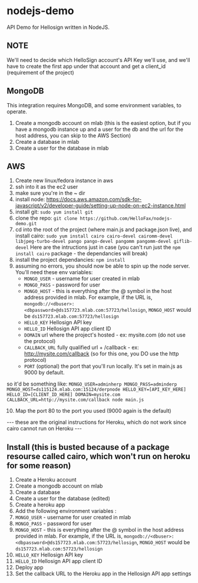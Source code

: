 # nodejs-demo
API Demo for Hellosign written in NodeJS.

## NOTE
We'll need to decide which HelloSign account's API Key we'll use, and we'll have to create the first app under that
account and get a client_id (requirement of the project)

## MongoDB
This integration requires MongoDB, and some environment variables, to operate.
1. Create a mongodb account on mlab (this is the easiest option, but if you have a mongodb instance up and a user for the db and the url for the host address, you can skip to the AWS Section)
2. Create a database in mlab
3. Create a user for the database in mlab

## AWS
1. Create new linux/fedora instance in aws
2. ssh into it as the ec2 user
3. make sure you're in the ~ dir
4. install node: https://docs.aws.amazon.com/sdk-for-javascript/v2/developer-guide/setting-up-node-on-ec2-instance.html
5. install git: `sudo yum install git`
6. clone the repo: `git clone https://github.com/HelloFax/nodejs-demo.git`
7. cd into the root of the project (where main.js and package.json live), and install cairo: 
`sudo yum install cairo cairo-devel cairomm-devel libjpeg-turbo-devel pango pango-devel pangomm pangomm-devel giflib-devel`
Here are the intructions just in case (you can't run just the `npm install cairo` package - the dependancies will break)
8. install the project dependancies: `npm install`
9. assuming no errors, you should now be able to spin up the node server. You'll need these env variables:
   * `MONGO_USER` - username for user created in mlab
   * `MONGO_PASS` - password for user
   * `MONGO_HOST` - this is everything after the @ symbol in the host address provided in mlab. For example, if the URL is,  `mongodb://<dbuser>:<dbpassword>@ds157723.mlab.com:57723/hellosign`, `MONGO_HOST` would be `ds157723.mlab.com:57723/hellosign`
   * `HELLO_KEY` Hellosign API key
   * `HELLO_ID` Hellosign API app client ID
   * `DOMAIN` url where the project's hosted - ex: mysite.com (do not use the protocol)
   * `CALLBACK_URL` fully qualified url + /callback - ex: http://mysite.com/callback (so for this one, you DO use the http protocol)
   * `PORT` (optional) the port that you'll run locally. It's set in main.js as 9000 by default.
   
so it'd be something like: `MONGO_USER=adminherp MONGO_PASS=adminderp MONGO_HOST=ds115124.mlab.com:15124/derpnode HELLO_KEY=[API_KEY_HERE] HELLO_ID=[CLIENT_ID_HERE] DOMAIN=mysite.com CALLBACK_URL=http://mysite.com/callback node main.js`

10. Map the port 80 to the port you used (9000 again is the default)

--- these are the original instructions for Heroku, which do not work since cairo cannot run on Heroku ---
## Install (this is busted because of a package resourse called cairo, which won't run on heroku for some reason)
1. Create a Heroku account
1. Create a mongodb account on mlab
1. Create a database
1. Create a user for the database (edited)
1. Create a heroku app
1. Add the following environment variables :
  1. `MONGO_USER` - username for user created in mlab
  1. `MONGO_PASS` - password for user
  1. `MONGO_HOST` - this is everything after the @ symbol in the host address provided in mlab. For example, if the URL is,  `mongodb://<dbuser>:<dbpassword>@ds157723.mlab.com:57723/hellosign`, `MONGO_HOST` would be `ds157723.mlab.com:57723/hellosign`
  1. `HELLO_KEY` Hellosign API key
  1. `HELLO_ID` Hellosign API app client ID
1. Deploy app
1. Set the callback URL to the Heroku app in the Hellosign API app settings
